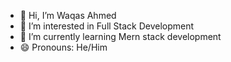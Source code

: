 - 👋 Hi, I’m Waqas Ahmed
- 👀 I’m interested in Full Stack Development
- 🌱 I’m currently learning Mern stack development
- 😄 Pronouns: He/Him

<!---
waqasahmed-01/waqasahmed-01 is a ✨ special ✨ repository because its `README.md` (this file) appears on your GitHub profile.
You can click the Preview link to take a look at your changes.
--->
